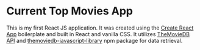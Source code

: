 <h1>Current Top Movies App</h1>

<p>This is my first React JS application. It was created using the <a href='https://github.com/facebookincubator/create-react-app'>Create React App</a> boilerplate and built in React and vanilla CSS. It utilizes <a href='https://www.themoviedb.org/'>TheMovieDB API</a> and <a href='https://github.com/cavestri/themoviedb-javascript-library/'>themoviedb-javascript-library</a> npm package for data retrieval.</p>

